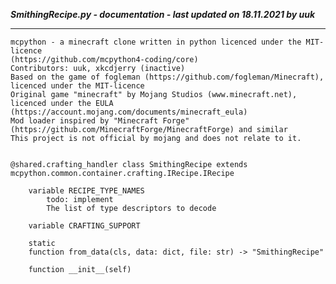 ***SmithingRecipe.py - documentation - last updated on 18.11.2021 by uuk***
___

    mcpython - a minecraft clone written in python licenced under the MIT-licence 
    (https://github.com/mcpython4-coding/core)
    Contributors: uuk, xkcdjerry (inactive)
    Based on the game of fogleman (https://github.com/fogleman/Minecraft), licenced under the MIT-licence
    Original game "minecraft" by Mojang Studios (www.minecraft.net), licenced under the EULA
    (https://account.mojang.com/documents/minecraft_eula)
    Mod loader inspired by "Minecraft Forge" (https://github.com/MinecraftForge/MinecraftForge) and similar
    This project is not official by mojang and does not relate to it.


    @shared.crafting_handler class SmithingRecipe extends mcpython.common.container.crafting.IRecipe.IRecipe

        variable RECIPE_TYPE_NAMES
            todo: implement
            The list of type descriptors to decode

        variable CRAFTING_SUPPORT

        static
        function from_data(cls, data: dict, file: str) -> "SmithingRecipe"

        function __init__(self)
